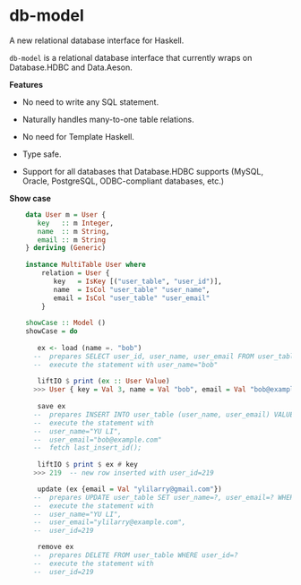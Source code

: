 # db-model

A new relational database interface for Haskell.

`db-model` is a relational database interface that currently wraps on Database.HDBC and Data.Aeson.

__Features__

  * No need to write any SQL statement.
  
  * Naturally handles many-to-one table relations.
  
  * No need for Template Haskell.
  
  * Type safe.
  
  * Support for all databases that Database.HDBC supports (MySQL, Oracle, PostgreSQL, ODBC-compliant databases, etc.)
  
__Show case__

```Haskell
    data User m = User {
       key   :: m Integer,
       name  :: m String,
       email :: m String
    } deriving (Generic)
   
    instance MultiTable User where
        relation = User {
           key   = IsKey [("user_table", "user_id")],
           name  = IsCol "user_table" "user_name",
           email = IsCol "user_table" "user_email"
        }
      
    showCase :: Model ()
    showCase = do
    
       ex <- load (name =. "bob") 
      --  prepares SELECT user_id, user_name, user_email FROM user_table WHERE user_name=? 
      --  execute the statement with user_name="bob" 
      
       liftIO $ print (ex :: User Value) 
      >>> User { key = Val 3, name = Val "bob", email = Val "bob@example.com" }
      
       save ex 
      --  prepares INSERT INTO user_table (user_name, user_email) VALUES (?, ?) 
      --  execute the statement with 
      --  user_name="YU LI", 
      --  user_email="bob@example.com" 
      --  fetch last_insert_id(); 
      
       liftIO $ print $ ex # key
      >>> 219  -- new row inserted with user_id=219

       update (ex {email = Val "ylilarry@gmail.com"}) 
      --  prepares UPDATE user_table SET user_name=?, user_email=? WHERE user_id=? 
      --  execute the statement with 
      --  user_name="YU LI", 
      --  user_email="ylilarry@example.com", 
      --  user_id=219 

       remove ex 
      --  prepares DELETE FROM user_table WHERE user_id=? 
      --  execute the statement with 
      --  user_id=219 
      
```
